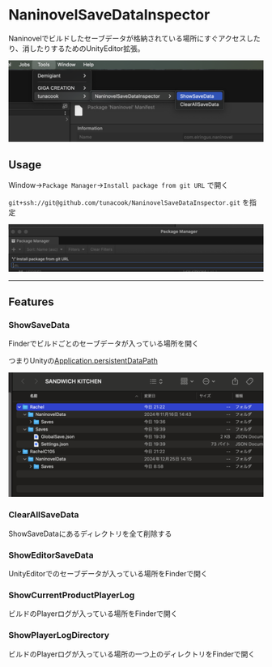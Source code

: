 # NaninovelSaveDataInspector

Naninovelでビルドしたセーブデータが格納されている場所にすぐアクセスしたり、消したりするためのUnityEditor拡張。

![](Documentation~/example.png)

## Usage
Window->`Package Manager`->`Install package from git URL` で開く

`git+ssh://git@github.com/tunacook/NaninovelSaveDataInspector.git` を指定

![](Documentation~/install.png)

-----

## Features

### ShowSaveData

Finderでビルドごとのセーブデータが入っている場所を開く

つまりUnityの[Application.persistentDataPath](https://docs.unity3d.com/ja/2020.2/ScriptReference/Application-persistentDataPath.html)

![](Documentation~/open.png)


### ClearAllSaveData

ShowSaveDataにあるディレクトリを全て削除する

### ShowEditorSaveData

UnityEditorでのセーブデータが入っている場所をFinderで開く

### ShowCurrentProductPlayerLog

ビルドのPlayerログが入っている場所をFinderで開く

### ShowPlayerLogDirectory

ビルドのPlayerログが入っている場所の一つ上のディレクトリをFinderで開く
